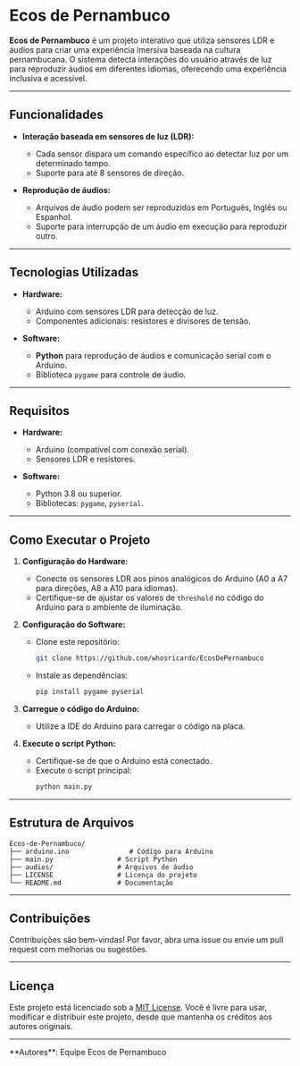 # Ecos de Pernambuco

**Ecos de Pernambuco** é um projeto interativo que utiliza sensores LDR e áudios para criar uma experiência imersiva baseada na cultura pernambucana. O sistema detecta interações do usuário através de luz para reproduzir áudios em diferentes idiomas, oferecendo uma experiência inclusiva e acessível.

---

## Funcionalidades

- **Interação baseada em sensores de luz (LDR):**

  - Cada sensor dispara um comando específico ao detectar luz por um determinado tempo.
  - Suporte para até 8 sensores de direção.

- **Reprodução de áudios:**

  - Arquivos de áudio podem ser reproduzidos em Português, Inglês ou Espanhol.
  - Suporte para interrupção de um áudio em execução para reproduzir outro.

---

## Tecnologias Utilizadas

- **Hardware:**

  - Arduino com sensores LDR para detecção de luz.
  - Componentes adicionais: resistores e divisores de tensão.

- **Software:**

  - **Python** para reprodução de áudios e comunicação serial com o Arduino.
  - Biblioteca `pygame` para controle de áudio.

---

## Requisitos

- **Hardware:**

  - Arduino (compatível com conexão serial).
  - Sensores LDR e resistores.

- **Software:**

  - Python 3.8 ou superior.
  - Bibliotecas: `pygame`, `pyserial`.

---

## Como Executar o Projeto

1. **Configuração do Hardware:**

   - Conecte os sensores LDR aos pinos analógicos do Arduino (A0 a A7 para direções, A8 a A10 para idiomas).
   - Certifique-se de ajustar os valores de `threshold` no código do Arduino para o ambiente de iluminação.

2. **Configuração do Software:**

   - Clone este repositório:
     ```bash
     git clone https://github.com/whosricardo/EcosDePernambuco
     ```
   - Instale as dependências:
     ```bash
     pip install pygame pyserial
     ```

3. **Carregue o código do Arduino:**

   - Utilize a IDE do Arduino para carregar o código na placa.

4. **Execute o script Python:**

   - Certifique-se de que o Arduino está conectado.
   - Execute o script principal:
     ```bash
     python main.py
     ```

---

## Estrutura de Arquivos

```
Ecos-de-Pernambuco/
├── arduino.ino               # Código para Arduino
├── main.py                # Script Python
├── audios/                # Arquivos de áudio
├── LICENSE                # Licença do projeto
└── README.md              # Documentação
```

---

## Contribuições

Contribuições são bem-vindas! Por favor, abra uma issue ou envie um pull request com melhorias ou sugestões.

---

## Licença

Este projeto está licenciado sob a [MIT License](LICENSE). Você é livre para usar, modificar e distribuir este projeto, desde que mantenha os créditos aos autores originais.

---

\*\*Autores\*\*: Equipe Ecos de Pernambuco 
